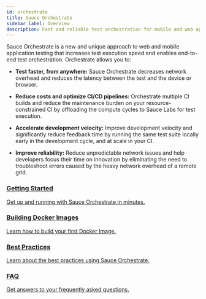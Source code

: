 ```yaml
---
id: orchestrate
title: Sauce Orchestrate
sidebar_label: Overview
description: Fast and reliable test orchestration for mobile and web apps, at scale.
---
```


Sauce Orchestrate is a new and unique approach to web and mobile application testing that increases test execution speed and enables end-to-end test orchestration. Orchestrate allows you to:

- **Test faster, from anywhere:** Sauce Orchestrate decreases network overhead and reduces the latency between the test and the device or browser.

- **Reduce costs and optimize CI/CD pipelines:** Orchestrate multiple CI builds and reduce the maintenance burden on your resource-constrained CI by offloading the compute cycles to Sauce Labs for test execution.

- **Accelerate development velocity:** Improve development velocity and significantly reduce feedback time by running the same test suite locally early in the development cycle, and at scale in your CI.

- **Improve reliability:** Reduce unpredictable network issues and help developers focus their time on innovation by eliminating the need to troubleshoot errors caused by the heavy network overhead of a remote grid.

<div className="box-wrapper" markdown="1">
    <a href="/orchestrate/getting-started" className="box box1 card">
        <div className="container">
            <h3>Getting Started</h3>
            <p>Get up and running with Sauce Orchestrate in minutes.</p>
        </div>
    </a>
    <a href="/orchestrate/building-images" className="box box2 card">
        <div className="container">
            <h3>Building Docker Images</h3>
            <p>Learn how to build your first Docker Image.</p>
        </div>
    </a>
    <a href="/orchestrate/best-practices" className="box box3 card">
        <div className="container">
            <h3>Best Practices</h3>
            <p>Learn about the best practices using Sauce Orchestrate.</p>
        </div>
    </a>
    <a href="/orchestrate/faq" className="box box4 card">
        <div className="container">
            <h3>FAQ</h3>
            <p>Get answers to your frequently asked questions.</p>
        </div>
    </a>
</div>
